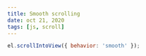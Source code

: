 ```yaml
---
title: Smooth scrolling
date: oct 21, 2020
tags: [js, scroll]
---
```


```js
el.scrollIntoView({ behavior: 'smooth' });
```
